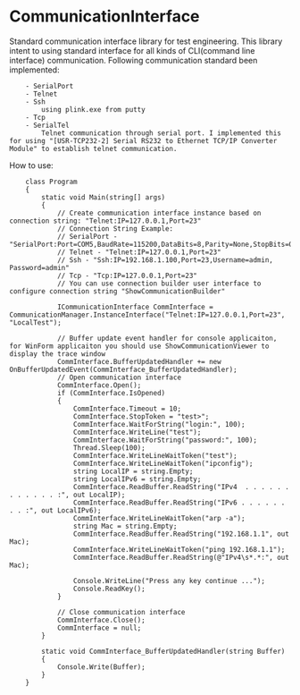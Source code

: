 # CommunicationInterface
Standard communication interface library for test engineering. This library intent to using standard interface for all kinds of CLI(command line interface) communication.
Following communication standard been implemented:

		- SerialPort
		- Telnet
		- Ssh
			using plink.exe from putty 
		- Tcp
		- SerialTel
			Telnet communication through serial port. I implemented this for using "[USR-TCP232-2] Serial RS232 to Ethernet TCP/IP Converter Module" to establish telnet communication.

How to use:

		class Program
		{
			static void Main(string[] args)
			{
				// Create communication interface instance based on connection string: "Telnet:IP=127.0.0.1,Port=23"
				// Connection String Example:
				// SerialPort - "SerialPort:Port=COM5,BaudRate=115200,DataBits=8,Parity=None,StopBits=One"
				// Telnet - "Telnet:IP=127.0.0.1,Port=23"
				// Ssh - "Ssh:IP=192.168.1.100,Port=23,Username=admin, Password=admin"
				// Tcp - "Tcp:IP=127.0.0.1,Port=23"
				// You can use connection builder user interface to configure connection string "ShowCommunicationBuilder"

				ICommunicationInterface CommInterface = CommunicationManager.InstanceInterface("Telnet:IP=127.0.0.1,Port=23", "LocalTest");

				// Buffer update event handler for console applicaiton, for WinForm applicaiton you should use ShowCommunicationViewer to display the trace window
				CommInterface.BufferUpdatedHandler += new OnBufferUpdatedEvent(CommInterface_BufferUpdatedHandler);
				// Open communication interface
				CommInterface.Open();
				if (CommInterface.IsOpened)
				{
					CommInterface.Timeout = 10;
					CommInterface.StopToken = "test>";
					CommInterface.WaitForString("login:", 100);
					CommInterface.WriteLine("test");
					CommInterface.WaitForString("password:", 100);
					Thread.Sleep(100);
					CommInterface.WriteLineWaitToken("test");
					CommInterface.WriteLineWaitToken("ipconfig");
					string LocalIP = string.Empty;
					string LocalIPv6 = string.Empty;
					CommInterface.ReadBuffer.ReadString("IPv4  . . . . . . . . . . . . :", out LocalIP);
					CommInterface.ReadBuffer.ReadString("IPv6 . . . . . . . . :", out LocalIPv6);
					CommInterface.WriteLineWaitToken("arp -a");
					string Mac = string.Empty;
					CommInterface.ReadBuffer.ReadString("192.168.1.1", out Mac);
					CommInterface.WriteLineWaitToken("ping 192.168.1.1");
					CommInterface.ReadBuffer.ReadString(@"IPv4\s*.*:", out Mac);

					Console.WriteLine("Press any key continue ...");
					Console.ReadKey();
				}

				// Close communication interface
				CommInterface.Close();
				CommInterface = null;
			}

			static void CommInterface_BufferUpdatedHandler(string Buffer)
			{
				Console.Write(Buffer);
			}
		}